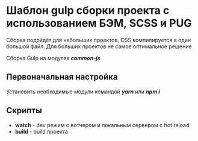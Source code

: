 # Шаблон gulp сборки проекта с использованием БЭМ, SCSS и PUG

Сборка подойдёт для небольших проектов, CSS компилируется в один большой файл.
Для больших проектов не самое оптимальное решение

Сборка Gulp на модулях ***common-js***

## Первоначальная настройка
Установить необходимые модули командой ***yarn*** или ***npm i***

## Скрипты
- **watch** - dev режим с вотчером и локальным сервером с hot reload
- **build** - build проекта
